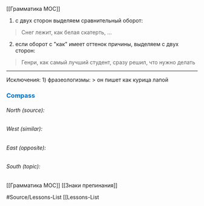[[Грамматика MOC]]
1) с двух сторон выделяем сравнительный оборот:
> Снег лежит, как белая скатерть, ...

2) если оборот с "как" имеет оттенок причины, выделяем с двух сторон:
> Генри, как самый лучший студент, сразу решил, что нужно делать

<hr>
Исключения:
1) фразеологизмы:
> он пишет как курица лапой






### <span style="color:#0070c0">Compass</span>
###### North (source):


###### West (similar):


###### East (opposite):


###### South (topic):
[[Грамматика MOC]]
[[Знаки препинания]]


#Source/Lessons-List [[Lessons-List